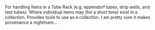 For handling items in a Tube Rack (e.g. eppendorf tubes, strip wells, and test tubes).   Where individual items may (for a short time) exist in a collection.  Provides tools to use as a collection.
I am pretty sure it makes provenance a nightmare...
